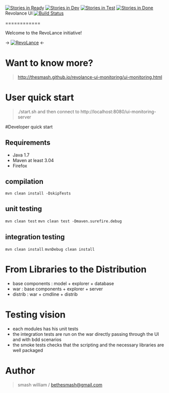 [![Stories in Ready](https://badge.waffle.io/TheSmash/revolance-ui-monitoring.png?label=ready)](https://waffle.io/TheSmash/revolance-ui-monitoring)
[![Stories in Dev](https://badge.waffle.io/TheSmash/revolance-ui-monitoring.png?label=in%20dev)](https://waffle.io/TheSmash/revolance-ui-monitoring)
[![Stories in Test](https://badge.waffle.io/TheSmash/revolance-ui-monitoring.png?label=in%20test)](https://waffle.io/TheSmash/revolance-ui-monitoring)
[![Stories in Done](https://badge.waffle.io/TheSmash/revolance-ui-monitoring.png?label=done)](https://waffle.io/TheSmash/revolance-ui-monitoring)
Revolance UI  [![Build Status](https://travis-ci.org/TheSmash/revolance-ui-monitoring.png)](https://travis-ci.org/TheSmash/revolance-ui-monitoring)

============

Welcome to the RevoLance initiative!

-> [![RevoLance](http://thesmash.github.io/revolance-ui-monitoring/images/logo-cutted.png)](http://thesmash.github.io/revolance-ui-monitoring) <-

# Want to know more?

> http://thesmash.github.io/revolance-ui-monitoring/ui-monitoring.html


# User quick start

> ./start.sh and then connect to http://localhost:8080/ui-monitoring-server

#Developer quick start

## Requirements

  - Java 1.7
  - Maven at least 3.04
  - Firefox

## compilation 

`mvn clean install -DskipTests`

## unit testing

`mvn clean test`
`mvn clean test -Dmaven.surefire.debug`

## integration testing

`mvn clean install`
`mvnDebug clean install`
  
# From Libraries to the Distribution

  * base components : model + explorer + database
  * war  : base components + explorer + server
  * distrib : war + cmdline + distrib
  
# Testing vision

  * each modules has his unit tests
  * the integration tests are run on the war directly passing through the UI and with bdd scenarios
  * the smoke tests checks that the scripting and the necessary libraries are well packaged



Author
======

> smash william / bethesmash@gmail.com
   
   

